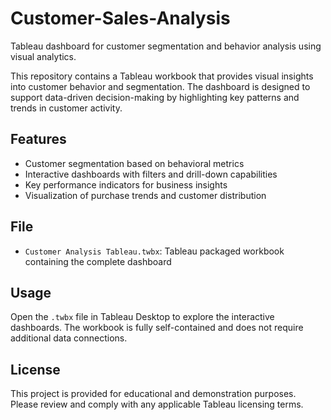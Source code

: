 # Customer-Sales-Analysis
Tableau dashboard for customer segmentation and behavior analysis using visual analytics.

This repository contains a Tableau workbook that provides visual insights into customer behavior and segmentation. The dashboard is designed to support data-driven decision-making by highlighting key patterns and trends in customer activity.

## Features
- Customer segmentation based on behavioral metrics
- Interactive dashboards with filters and drill-down capabilities
- Key performance indicators for business insights
- Visualization of purchase trends and customer distribution

## File
- `Customer Analysis Tableau.twbx`: Tableau packaged workbook containing the complete dashboard

## Usage
Open the `.twbx` file in Tableau Desktop to explore the interactive dashboards. The workbook is fully self-contained and does not require additional data connections.

## License
This project is provided for educational and demonstration purposes. Please review and comply with any applicable Tableau licensing terms.

